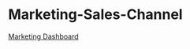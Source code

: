 # Marketing-Sales-Channel


[Marketing Dashboard](https://public.tableau.com/views/MicahsMarketingChannelDashboard/Story1?:language=en-US&:sid=&:display_count=n&:origin=viz_share_link)
